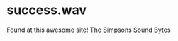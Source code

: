 # success.wav

Found at this awesome site! [The Simpsons Sound Bytes](http://www.richmolnar.com/simpsnd.htm)
